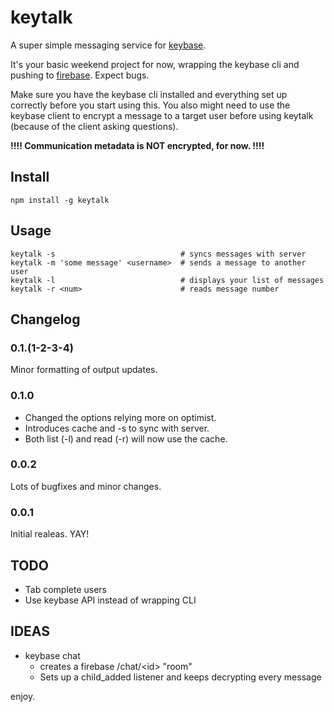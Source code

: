 # keytalk

A super simple messaging service for [keybase](http://keybase.io).

It's your basic weekend project for now, wrapping the keybase cli and pushing to [firebase](https://www.firebase.com/). 
Expect bugs.

Make sure you have the keybase cli installed and everything set up correctly before you start using this. You also might need to use the keybase client to encrypt a message to a target user before using keytalk (because of the client asking questions).

**!!!! Communication metadata is NOT encrypted, for now. !!!!**

## Install

    npm install -g keytalk

## Usage

    keytalk -s                            # syncs messages with server
	keytalk -m 'some message' <username>  # sends a message to another user
	keytalk -l                            # displays your list of messages
	keytalk -r <num>                      # reads message number

## Changelog

### 0.1.(1-2-3-4)

Minor formatting of output updates.

### 0.1.0

* Changed the options relying more on optimist.
* Introduces cache and -s to sync with server.
* Both list (-l) and read (-r) will now use the cache.

### 0.0.2

Lots of bugfixes and minor changes.

### 0.0.1

Initial realeas. YAY!

## TODO

* Tab complete users
* Use keybase API instead of wrapping CLI

## IDEAS

* keybase chat
	* creates a firebase /chat/\<id\> "room"
	* Sets up a child_added listener and keeps decrypting every message

enjoy.